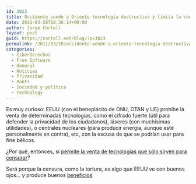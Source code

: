 ```yaml
---
id: 3023
title: Occidente vende a Oriente tecnología destructiva y limita la constructiva
date: 2011-03-28T18:36:14+00:00
author: Jorge Cortell
layout: post
guid: https://cortell.net/blog/?p=3023
permalink: /2011/03/28/occidente-vende-a-oriente-tecnologia-destructiva-y-limita-la-constructiva/
categories:
  - CiberDerechos
  - Free Software
  - General
  - Noticias
  - Privacidad
  - Rants
  - Sociedad y polí­tica
  - Technology
---
```

Es muy curioso: EEUU (con el beneplácito de ONU, OTAN y UE) prohíbe la venta de determinadas tecnologías, como el cifrado fuerte (útil para defender la privacidad de los ciudadanos), láseres (con muchísimas utilidades), o centrales nucleares (para producir energía, aunque esté personalmente en contra), etc, con la excusa de que se podrían usar para fine bélicos.
  
¿Por qué, entonces, sí [permite la venta de tecnologías que sólo sirven para censurar](https://opennet.net/west-censoring-east-the-use-western-technologies-middle-east-censors-2010-2011)?
  
Será porque la censura, como la tortura, es algo que EEUU ve con buenos ojos... y produce buenos [beneficios](https://english.aljazeera.net/indepth/opinion/2011/03/2011329113450125509.html).